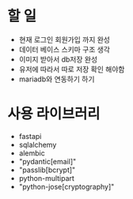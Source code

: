 # 할 일
 - 현재 로그인 회원가입 까지 완성
 - 데이터 베이스 스키마 구조 생각
 - 이미지 받아서 db저장 완성
 - 유저에 따라서 따로 저장 확인 해야함
 - mariadb와 연동하기 하기

# 사용 라이브러리
 - fastapi
 - sqlalchemy
 - alembic
 - "pydantic[email]"
 - "passlib[bcrypt]"
 - python-multipart
 - "python-jose[cryptography]"